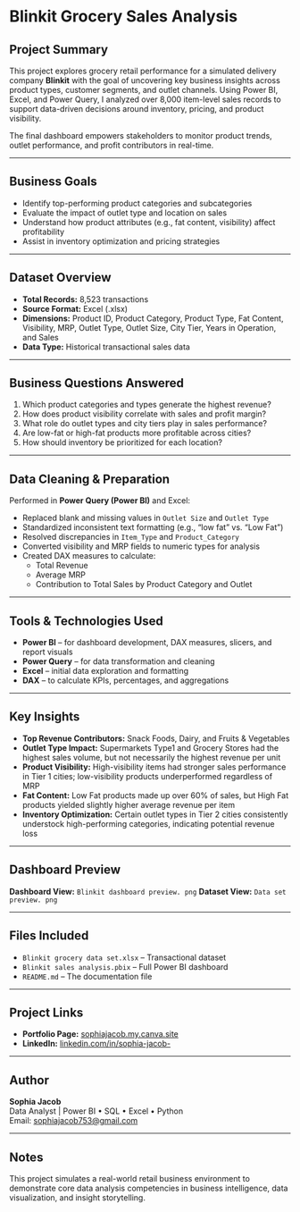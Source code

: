 # Blinkit Grocery Sales Analysis

## Project Summary

This project explores grocery retail performance for a simulated delivery company **Blinkit** with the goal of uncovering key business insights across product types, customer segments, and outlet channels. Using Power BI, Excel, and Power Query, I analyzed over 8,000 item-level sales records to support data-driven decisions around inventory, pricing, and product visibility.

The final dashboard empowers stakeholders to monitor product trends, outlet performance, and profit contributors in real-time.

---

## Business Goals

- Identify top-performing product categories and subcategories
- Evaluate the impact of outlet type and location on sales
- Understand how product attributes (e.g., fat content, visibility) affect profitability
- Assist in inventory optimization and pricing strategies

---

## Dataset Overview

- **Total Records:** 8,523 transactions  
- **Source Format:** Excel (.xlsx)  
- **Dimensions:** Product ID, Product Category, Product Type, Fat Content, Visibility, MRP, Outlet Type, Outlet Size, City Tier, Years in Operation, and Sales  
- **Data Type:** Historical transactional sales data

---

## Business Questions Answered

1. Which product categories and types generate the highest revenue?
2. How does product visibility correlate with sales and profit margin?
3. What role do outlet types and city tiers play in sales performance?
4. Are low-fat or high-fat products more profitable across cities?
5. How should inventory be prioritized for each location?

---

## Data Cleaning & Preparation

Performed in **Power Query (Power BI)** and Excel:
- Replaced blank and missing values in `Outlet Size` and `Outlet Type`
- Standardized inconsistent text formatting (e.g., “low fat” vs. “Low Fat”)
- Resolved discrepancies in `Item_Type` and `Product_Category`
- Converted visibility and MRP fields to numeric types for analysis
- Created DAX measures to calculate:
  - Total Revenue
  - Average MRP
  - Contribution to Total Sales by Product Category and Outlet

---

## Tools & Technologies Used

- **Power BI** – for dashboard development, DAX measures, slicers, and report visuals  
- **Power Query** – for data transformation and cleaning  
- **Excel** – initial data exploration and formatting  
- **DAX** – to calculate KPIs, percentages, and aggregations

---

## Key Insights

- **Top Revenue Contributors:** Snack Foods, Dairy, and Fruits & Vegetables  
- **Outlet Type Impact:** Supermarkets Type1 and Grocery Stores had the highest sales volume, but not necessarily the highest revenue per unit  
- **Product Visibility:** High-visibility items had stronger sales performance in Tier 1 cities; low-visibility products underperformed regardless of MRP  
- **Fat Content:** Low Fat products made up over 60% of sales, but High Fat products yielded slightly higher average revenue per item  
- **Inventory Optimization:** Certain outlet types in Tier 2 cities consistently understock high-performing categories, indicating potential revenue loss  

---

## Dashboard Preview

**Dashboard View:** `Blinkit dashboard preview. png`
**Dataset View:** `Data set preview. png`

---

## Files Included

- `Blinkit grocery data set.xlsx` – Transactional dataset  
- `Blinkit sales analysis.pbix` – Full Power BI dashboard  
- `README.md` – The documentation file

---

## Project Links

- **Portfolio Page:** [sophiajacob.my.canva.site](https://sophiajacob.my.canva.site)  
- **LinkedIn:** [linkedin.com/in/sophia-jacob-](https://linkedin.com/in/sophia-jacob-)

---

## Author

**Sophia Jacob**  
Data Analyst | Power BI • SQL • Excel • Python  
Email: sophiajacob753@gmail.com  

---

## Notes

This project simulates a real-world retail business environment to demonstrate core data analysis competencies in business intelligence, data visualization, and insight storytelling.
